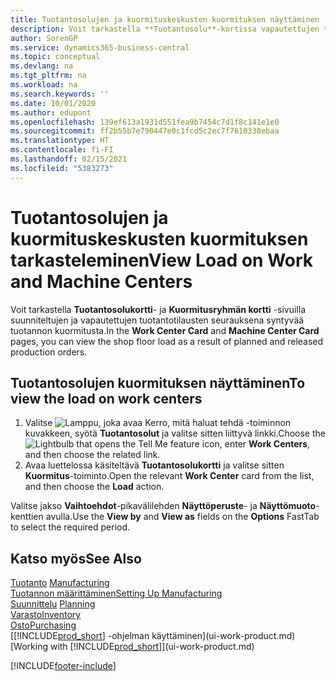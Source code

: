 ```yaml
---
title: Tuotantosolujen ja kuormituskeskusten kuormituksen näyttäminen | Microsoft Docs
description: Voit tarkastella **Tuotantosolu**-kortissa vapautettujen tuotantotilausten vuoksi tuotantosoluihin syntynyttä kuormitusta.
author: SorenGP
ms.service: dynamics365-business-central
ms.topic: conceptual
ms.devlang: na
ms.tgt_pltfrm: na
ms.workload: na
ms.search.keywords: ''
ms.date: 10/01/2020
ms.author: edupont
ms.openlocfilehash: 139ef613a1931d551fea9b7454c7d1f8c141e1e0
ms.sourcegitcommit: ff2b55b7e790447e0c1fcd5c2ec7f7610338ebaa
ms.translationtype: HT
ms.contentlocale: fi-FI
ms.lasthandoff: 02/15/2021
ms.locfileid: "5383273"
---
```

# <a name="view-load-on-work-and-machine-centers"></a><span data-ttu-id="72cc1-103">Tuotantosolujen ja kuormituskeskusten kuormituksen tarkasteleminen</span><span class="sxs-lookup"><span data-stu-id="72cc1-103">View Load on Work and Machine Centers</span></span>
<span data-ttu-id="72cc1-104">Voit tarkastella **Tuotantosolukortti**- ja **Kuormitusryhmän kortti** -sivuilla suunniteltujen ja vapautettujen tuotantotilausten seurauksena syntyvää tuotannon kuormitusta.</span><span class="sxs-lookup"><span data-stu-id="72cc1-104">In the **Work Center Card** and **Machine Center Card** pages, you can view the shop floor load as a result of planned and released production orders.</span></span>    

## <a name="to-view-the-load-on-work-centers"></a><span data-ttu-id="72cc1-105">Tuotantosolujen kuormituksen näyttäminen</span><span class="sxs-lookup"><span data-stu-id="72cc1-105">To view the load on work centers</span></span>  
1.  <span data-ttu-id="72cc1-106">Valitse ![Lamppu, joka avaa Kerro, mitä haluat tehdä -toiminnon](media/ui-search/search_small.png "Kerro, mitä haluat tehdä") kuvakkeen, syötä **Tuotantosolut** ja valitse sitten liittyvä linkki.</span><span class="sxs-lookup"><span data-stu-id="72cc1-106">Choose the ![Lightbulb that opens the Tell Me feature](media/ui-search/search_small.png "Tell me what you want to do") icon, enter **Work Centers**, and then choose the related link.</span></span>  
2.  <span data-ttu-id="72cc1-107">Avaa luettelossa käsiteltävä **Tuotantosolukortti** ja valitse sitten **Kuormitus**-toiminto.</span><span class="sxs-lookup"><span data-stu-id="72cc1-107">Open the relevant **Work Center** card from the list, and then choose the **Load** action.</span></span>  

<span data-ttu-id="72cc1-108">Valitse jakso **Vaihtoehdot**-pikavälilehden **Näyttöperuste**- ja **Näyttömuoto**-kenttien avulla.</span><span class="sxs-lookup"><span data-stu-id="72cc1-108">Use the **View by** and **View as** fields on the **Options** FastTab to select the required period.</span></span>  

## <a name="see-also"></a><span data-ttu-id="72cc1-109">Katso myös</span><span class="sxs-lookup"><span data-stu-id="72cc1-109">See Also</span></span>  
<span data-ttu-id="72cc1-110">[Tuotanto](production-manage-manufacturing.md)  </span><span class="sxs-lookup"><span data-stu-id="72cc1-110">[Manufacturing](production-manage-manufacturing.md)  </span></span>  
[<span data-ttu-id="72cc1-111">Tuotannon määrittäminen</span><span class="sxs-lookup"><span data-stu-id="72cc1-111">Setting Up Manufacturing</span></span>](production-configure-production-processes.md)  
<span data-ttu-id="72cc1-112">[Suunnittelu](production-planning.md)    </span><span class="sxs-lookup"><span data-stu-id="72cc1-112">[Planning](production-planning.md)    </span></span>  
[<span data-ttu-id="72cc1-113">Varasto</span><span class="sxs-lookup"><span data-stu-id="72cc1-113">Inventory</span></span>](inventory-manage-inventory.md)  
[<span data-ttu-id="72cc1-114">Osto</span><span class="sxs-lookup"><span data-stu-id="72cc1-114">Purchasing</span></span>](purchasing-manage-purchasing.md)  
<span data-ttu-id="72cc1-115">[[!INCLUDE[prod_short](includes/prod_short.md)] -ohjelman käyttäminen](ui-work-product.md)</span><span class="sxs-lookup"><span data-stu-id="72cc1-115">[Working with [!INCLUDE[prod_short](includes/prod_short.md)]](ui-work-product.md)</span></span>


[!INCLUDE[footer-include](includes/footer-banner.md)]